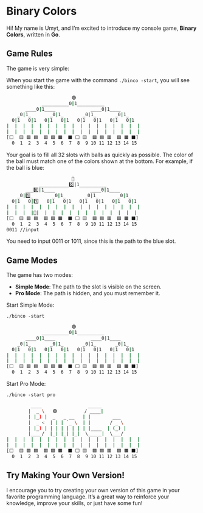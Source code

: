# Binary Colors

Hi! My name is Umyt, and I’m excited to introduce my console game, **Binary Colors**, written in **Go**.

## Game Rules

The game is very simple:

When you start the game with the command `./binco -start`, you will see something like this:

```bash
                        🟢
             __________0|1__________
       ____0|1____             ____0|1____
    _0|1_       _0|1_       _0|1_       _0|1_
  0|1   0|1   0|1   0|1   0|1   0|1   0|1   0|1
|  |  |  |  |  |  |  |  |  |  |  |  |  |  |  |  |
|  |  |  |  |  |  |  |  |  |  |  |  |  |  |  |  |
[⬜  🟨 🟩 🟦  🟥 🟪 🟫  ⬛ ⬜ 🟨  🟩 🟦 🟥  🟪 🟫 ⬛]
  0  1  2  3  4  5  6  7  8  9 10 11 12 13 14 15
```

Your goal is to fill all 32 slots with balls as quickly as possible. The color of the ball must match one of the colors shown at the bottom. For example, if the ball is blue:

```bash
                        🔵
            ___________0️⃣|1__________
       ___0️⃣|1____             ____0|1____
    _0|1️⃣_       _0|1_       _0|1_       _0|1_
  0|1   0|1️⃣   0|1   0|1   0|1   0|1   0|1   0|1
|  |  |  |  |  |  |  |  |  |  |  |  |  |  |  |  |
|  |  |  |🔵|  |  |  |  |  |  |  |  |  |  |  |  |
[⬜  🟨 🟩 🟦  🟥 🟪 🟫  ⬛ ⬜ 🟨  🟩 🟦 🟥  🟪 🟫 ⬛]
  0  1  2  3  4  5  6  7  8  9 10 11 12 13 14 15
0011 //input
```

You need to input 0011 or 1011, since this is the path to the blue slot.

## Game Modes

The game has two modes:

- **Simple Mode**: The path to the slot is visible on the screen.
- **Pro Mode**: The path is hidden, and you must remember it.

Start Simple Mode:

`./binco -start`

```bash
                        🟢
             __________0|1__________
       ____0|1____             ____0|1____
    _0|1_       _0|1_       _0|1_       _0|1_
  0|1   0|1   0|1   0|1   0|1   0|1   0|1   0|1
|  |  |  |  |  |  |  |  |  |  |  |  |  |  |  |  |
|  |  |  |  |  |  |  |  |  |  |  |  |  |  |  |  |
[⬜  🟨 🟩 🟦  🟥 🟪 🟫  ⬛ ⬜ 🟨  🟩 🟦 🟥  🟪 🟫 ⬛]
  0  1  2  3  4  5  6  7  8  9 10 11 12 13 14 15
```

Start Pro Mode:

`./binco -start pro`

```bash
         ____                 _____
        |  _ \   🟢          / ____|
        | |_) |  _   _ __   | |        ___
        |  _ <  | | | `_ \  | |       / _ \
        | |_) | | | | | | | | |____  | (_) |
        |____/  |_| |_| |_|  \_____|  \___/
|  |  |  |  |  |  |  |  |  |  |  |  |  |  |  |  |
|  |  |  |  |  |  |  |  |  |  |  |  |  |  |  |  |
[⬜  🟨 🟩 🟦  🟥 🟪 🟫  ⬛ ⬜ 🟨  🟩 🟦 🟥  🟪 🟫 ⬛]
  0  1  2  3  4  5  6  7  8  9 10 11 12 13 14 15
```

## Try Making Your Own Version!

I encourage you to try creating your own version of this game in your favorite programming language. It’s a great way to reinforce your knowledge, improve your skills, or just have some fun!
